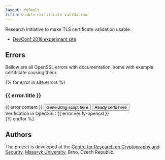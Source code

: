 ```yaml
---
layout: default
title: Usable certificate validation
---
```


Research initiative to make TLS certificate validation usable.

* [DevConf 2018 experiment site](/devconf-2018-experiment)

## Errors

Bellow are all OpenSSL errors with documentation, some with example certificate causing them.

{% for error in site.errors %}
<div class="card-header collapsed" data-toggle="collapse" href="#{{ error.slug }}" role="button" aria-expanded="false" aria-controls="collapseExample">
    <h3><i class="fa fa-fw fa-chevron-down"></i> <i class="fa fa-fw fa-chevron-right"></i> {{ error.title }}</h3>
</div>
<div class="collapse" id="{{ error.slug }}">
    <div class="card card-body">
        {{ error.content }}   
        <button class="btn btn-secondary" target="_blank" href="{{ site.repo-url }}/tree/master/errors/{{ error.title }}">Generating script here</button>
        <button class="btn btn-secondary" target="_blank" href="{{ site.url }}/assets/certs/{{ error.title }}.zip">Ready certs here</button>
        <br>
        Verification in OpenSSL: {{ error.verify-openssl }}
  </div>
</div>
{% endfor %}

## Authors

The project is developed at the [Centre for Research on Cryptography and Security](https://www.fi.muni.cz/research/crocs/), [Masaryk University](http://www.muni.cz/), Brno, Czech Republic.